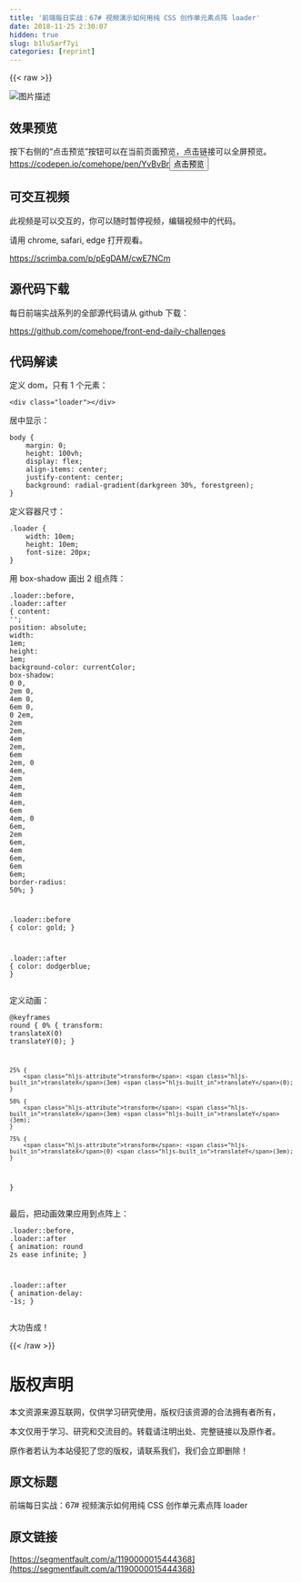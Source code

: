 ```yaml
---
title: '前端每日实战：67# 视频演示如何用纯 CSS 创作单元素点阵 loader' 
date: 2018-11-25 2:30:07
hidden: true
slug: b1lu5arf7yi
categories: [reprint]
---
```


{{< raw >}}
<p><span class="img-wrap"><img data-src="/img/bVbcXWQ?w=500&amp;h=500" src="https://static.alili.tech/img/bVbcXWQ?w=500&amp;h=500" alt="&#x56FE;&#x7247;&#x63CF;&#x8FF0;" title="&#x56FE;&#x7247;&#x63CF;&#x8FF0;" style="cursor:pointer;display:inline"></span></p><h2 id="articleHeader0">&#x6548;&#x679C;&#x9884;&#x89C8;</h2><p>&#x6309;&#x4E0B;&#x53F3;&#x4FA7;&#x7684;&#x201C;&#x70B9;&#x51FB;&#x9884;&#x89C8;&#x201D;&#x6309;&#x94AE;&#x53EF;&#x4EE5;&#x5728;&#x5F53;&#x524D;&#x9875;&#x9762;&#x9884;&#x89C8;&#xFF0C;&#x70B9;&#x51FB;&#x94FE;&#x63A5;&#x53EF;&#x4EE5;&#x5168;&#x5C4F;&#x9884;&#x89C8;&#x3002;<br><a href="https://codepen.io/comehope/pen/YvBvBr" rel="nofollow noreferrer" target="_blank">https://codepen.io/comehope/pen/YvBvBr</a><button class="btn btn-xs btn-default ml10 preview" data-url="comehope/pen/YvBvBr" data-typeid="3">&#x70B9;&#x51FB;&#x9884;&#x89C8;</button></p><h2 id="articleHeader1">&#x53EF;&#x4EA4;&#x4E92;&#x89C6;&#x9891;</h2><p>&#x6B64;&#x89C6;&#x9891;&#x662F;&#x53EF;&#x4EE5;&#x4EA4;&#x4E92;&#x7684;&#xFF0C;&#x4F60;&#x53EF;&#x4EE5;&#x968F;&#x65F6;&#x6682;&#x505C;&#x89C6;&#x9891;&#xFF0C;&#x7F16;&#x8F91;&#x89C6;&#x9891;&#x4E2D;&#x7684;&#x4EE3;&#x7801;&#x3002;</p><p>&#x8BF7;&#x7528; chrome, safari, edge &#x6253;&#x5F00;&#x89C2;&#x770B;&#x3002;</p><p><a href="https://scrimba.com/p/pEgDAM/cwE7NCm" rel="nofollow noreferrer" target="_blank">https://scrimba.com/p/pEgDAM/cwE7NCm</a></p><h2 id="articleHeader2">&#x6E90;&#x4EE3;&#x7801;&#x4E0B;&#x8F7D;</h2><p>&#x6BCF;&#x65E5;&#x524D;&#x7AEF;&#x5B9E;&#x6218;&#x7CFB;&#x5217;&#x7684;&#x5168;&#x90E8;&#x6E90;&#x4EE3;&#x7801;&#x8BF7;&#x4ECE; github &#x4E0B;&#x8F7D;&#xFF1A;</p><p><a href="https://github.com/comehope/front-end-daily-challenges" rel="nofollow noreferrer" target="_blank">https://github.com/comehope/front-end-daily-challenges</a></p><h2 id="articleHeader3">&#x4EE3;&#x7801;&#x89E3;&#x8BFB;</h2><p>&#x5B9A;&#x4E49; dom&#xFF0C;&#x53EA;&#x6709; 1 &#x4E2A;&#x5143;&#x7D20;&#xFF1A;</p><div class="widget-codetool" style="display:none"><div class="widget-codetool--inner"><span class="selectCode code-tool" data-toggle="tooltip" data-placement="top" title="" data-original-title="&#x5168;&#x9009;"></span> <span type="button" class="copyCode code-tool" data-toggle="tooltip" data-placement="top" data-clipboard-text="&lt;div class=&quot;loader&quot;&gt;&lt;/div&gt;" title="" data-original-title="&#x590D;&#x5236;"></span> <span type="button" class="saveToNote code-tool" data-toggle="tooltip" data-placement="top" title="" data-original-title="&#x653E;&#x8FDB;&#x7B14;&#x8BB0;"></span></div></div><pre class="xml hljs"><code class="html" style="word-break:break-word;white-space:initial"><span class="hljs-tag">&lt;<span class="hljs-name">div</span> <span class="hljs-attr">class</span>=<span class="hljs-string">&quot;loader&quot;</span>&gt;</span><span class="hljs-tag">&lt;/<span class="hljs-name">div</span>&gt;</span></code></pre><p>&#x5C45;&#x4E2D;&#x663E;&#x793A;&#xFF1A;</p><div class="widget-codetool" style="display:none"><div class="widget-codetool--inner"><span class="selectCode code-tool" data-toggle="tooltip" data-placement="top" title="" data-original-title="&#x5168;&#x9009;"></span> <span type="button" class="copyCode code-tool" data-toggle="tooltip" data-placement="top" data-clipboard-text="body {
    margin: 0;
    height: 100vh;
    display: flex;
    align-items: center;
    justify-content: center;
    background: radial-gradient(darkgreen 30%, forestgreen);
}" title="" data-original-title="&#x590D;&#x5236;"></span> <span type="button" class="saveToNote code-tool" data-toggle="tooltip" data-placement="top" title="" data-original-title="&#x653E;&#x8FDB;&#x7B14;&#x8BB0;"></span></div></div><pre class="css hljs"><code class="css"><span class="hljs-selector-tag">body</span> {
    <span class="hljs-attribute">margin</span>: <span class="hljs-number">0</span>;
    <span class="hljs-attribute">height</span>: <span class="hljs-number">100vh</span>;
    <span class="hljs-attribute">display</span>: flex;
    <span class="hljs-attribute">align-items</span>: center;
    <span class="hljs-attribute">justify-content</span>: center;
    <span class="hljs-attribute">background</span>: <span class="hljs-built_in">radial-gradient</span>(darkgreen 30%, forestgreen);
}</code></pre><p>&#x5B9A;&#x4E49;&#x5BB9;&#x5668;&#x5C3A;&#x5BF8;&#xFF1A;</p><div class="widget-codetool" style="display:none"><div class="widget-codetool--inner"><span class="selectCode code-tool" data-toggle="tooltip" data-placement="top" title="" data-original-title="&#x5168;&#x9009;"></span> <span type="button" class="copyCode code-tool" data-toggle="tooltip" data-placement="top" data-clipboard-text=".loader {
    width: 10em;
    height: 10em;
    font-size: 20px;
}" title="" data-original-title="&#x590D;&#x5236;"></span> <span type="button" class="saveToNote code-tool" data-toggle="tooltip" data-placement="top" title="" data-original-title="&#x653E;&#x8FDB;&#x7B14;&#x8BB0;"></span></div></div><pre class="css hljs"><code class="css"><span class="hljs-selector-class">.loader</span> {
    <span class="hljs-attribute">width</span>: <span class="hljs-number">10em</span>;
    <span class="hljs-attribute">height</span>: <span class="hljs-number">10em</span>;
    <span class="hljs-attribute">font-size</span>: <span class="hljs-number">20px</span>;
}</code></pre><p>&#x7528; box-shadow &#x753B;&#x51FA; 2 &#x7EC4;&#x70B9;&#x9635;&#xFF1A;</p><div class="widget-codetool" style="display:none"><div class="widget-codetool--inner"><span class="selectCode code-tool" data-toggle="tooltip" data-placement="top" title="" data-original-title="&#x5168;&#x9009;"></span> <span type="button" class="copyCode code-tool" data-toggle="tooltip" data-placement="top" data-clipboard-text=".loader::before,
.loader::after {
    content: &apos;&apos;;
    position: absolute;
    width: 1em;
    height: 1em;
    background-color: currentColor;
    box-shadow:
        0 0, 2em 0, 4em 0, 6em 0,
        0 2em, 2em 2em, 4em 2em, 6em 2em,
        0 4em, 2em 4em, 4em 4em, 6em 4em,
        0 6em, 2em 6em, 4em 6em, 6em 6em;
    border-radius: 50%;
}

.loader::before {
    color: gold;
}

.loader::after {
    color: dodgerblue;
}" title="" data-original-title="&#x590D;&#x5236;"></span> <span type="button" class="saveToNote code-tool" data-toggle="tooltip" data-placement="top" title="" data-original-title="&#x653E;&#x8FDB;&#x7B14;&#x8BB0;"></span></div></div><pre class="css hljs"><code class="css"><span class="hljs-selector-class">.loader</span><span class="hljs-selector-pseudo">::before</span>,
<span class="hljs-selector-class">.loader</span><span class="hljs-selector-pseudo">::after</span> {
    <span class="hljs-attribute">content</span>: <span class="hljs-string">&apos;&apos;</span>;
    <span class="hljs-attribute">position</span>: absolute;
    <span class="hljs-attribute">width</span>: <span class="hljs-number">1em</span>;
    <span class="hljs-attribute">height</span>: <span class="hljs-number">1em</span>;
    <span class="hljs-attribute">background-color</span>: currentColor;
    <span class="hljs-attribute">box-shadow</span>:
        <span class="hljs-number">0</span> <span class="hljs-number">0</span>, <span class="hljs-number">2em</span> <span class="hljs-number">0</span>, <span class="hljs-number">4em</span> <span class="hljs-number">0</span>, <span class="hljs-number">6em</span> <span class="hljs-number">0</span>,
        <span class="hljs-number">0</span> <span class="hljs-number">2em</span>, <span class="hljs-number">2em</span> <span class="hljs-number">2em</span>, <span class="hljs-number">4em</span> <span class="hljs-number">2em</span>, <span class="hljs-number">6em</span> <span class="hljs-number">2em</span>,
        <span class="hljs-number">0</span> <span class="hljs-number">4em</span>, <span class="hljs-number">2em</span> <span class="hljs-number">4em</span>, <span class="hljs-number">4em</span> <span class="hljs-number">4em</span>, <span class="hljs-number">6em</span> <span class="hljs-number">4em</span>,
        <span class="hljs-number">0</span> <span class="hljs-number">6em</span>, <span class="hljs-number">2em</span> <span class="hljs-number">6em</span>, <span class="hljs-number">4em</span> <span class="hljs-number">6em</span>, <span class="hljs-number">6em</span> <span class="hljs-number">6em</span>;
    <span class="hljs-attribute">border-radius</span>: <span class="hljs-number">50%</span>;
}

<span class="hljs-selector-class">.loader</span><span class="hljs-selector-pseudo">::before</span> {
    <span class="hljs-attribute">color</span>: gold;
}

<span class="hljs-selector-class">.loader</span><span class="hljs-selector-pseudo">::after</span> {
    <span class="hljs-attribute">color</span>: dodgerblue;
}</code></pre><p>&#x5B9A;&#x4E49;&#x52A8;&#x753B;&#xFF1A;</p><div class="widget-codetool" style="display:none"><div class="widget-codetool--inner"><span class="selectCode code-tool" data-toggle="tooltip" data-placement="top" title="" data-original-title="&#x5168;&#x9009;"></span> <span type="button" class="copyCode code-tool" data-toggle="tooltip" data-placement="top" data-clipboard-text="@keyframes round {
    0% {
        transform: translateX(0) translateY(0);
    }

    25% {
        transform: translateX(3em) translateY(0);
    }

    50% {
        transform: translateX(3em) translateY(3em);
    }

    75% {
        transform: translateX(0) translateY(3em);
    }
}" title="" data-original-title="&#x590D;&#x5236;"></span> <span type="button" class="saveToNote code-tool" data-toggle="tooltip" data-placement="top" title="" data-original-title="&#x653E;&#x8FDB;&#x7B14;&#x8BB0;"></span></div></div><pre class="css hljs"><code class="css">@<span class="hljs-keyword">keyframes</span> round {
    0% {
        <span class="hljs-attribute">transform</span>: <span class="hljs-built_in">translateX</span>(0) <span class="hljs-built_in">translateY</span>(0);
    }

    25% {
        <span class="hljs-attribute">transform</span>: <span class="hljs-built_in">translateX</span>(3em) <span class="hljs-built_in">translateY</span>(0);
    }

    50% {
        <span class="hljs-attribute">transform</span>: <span class="hljs-built_in">translateX</span>(3em) <span class="hljs-built_in">translateY</span>(3em);
    }

    75% {
        <span class="hljs-attribute">transform</span>: <span class="hljs-built_in">translateX</span>(0) <span class="hljs-built_in">translateY</span>(3em);
    }
}</code></pre><p>&#x6700;&#x540E;&#xFF0C;&#x628A;&#x52A8;&#x753B;&#x6548;&#x679C;&#x5E94;&#x7528;&#x5230;&#x70B9;&#x9635;&#x4E0A;&#xFF1A;</p><div class="widget-codetool" style="display:none"><div class="widget-codetool--inner"><span class="selectCode code-tool" data-toggle="tooltip" data-placement="top" title="" data-original-title="&#x5168;&#x9009;"></span> <span type="button" class="copyCode code-tool" data-toggle="tooltip" data-placement="top" data-clipboard-text=".loader::before,
.loader::after {
    animation: round 2s ease infinite;
}

.loader::after {
    animation-delay: -1s;
}" title="" data-original-title="&#x590D;&#x5236;"></span> <span type="button" class="saveToNote code-tool" data-toggle="tooltip" data-placement="top" title="" data-original-title="&#x653E;&#x8FDB;&#x7B14;&#x8BB0;"></span></div></div><pre class="css hljs"><code class="css"><span class="hljs-selector-class">.loader</span><span class="hljs-selector-pseudo">::before</span>,
<span class="hljs-selector-class">.loader</span><span class="hljs-selector-pseudo">::after</span> {
    <span class="hljs-attribute">animation</span>: round <span class="hljs-number">2s</span> ease infinite;
}

<span class="hljs-selector-class">.loader</span><span class="hljs-selector-pseudo">::after</span> {
    <span class="hljs-attribute">animation-delay</span>: -<span class="hljs-number">1s</span>;
}</code></pre><p>&#x5927;&#x529F;&#x544A;&#x6210;&#xFF01;</p>
{{< /raw >}}

# 版权声明
本文资源来源互联网，仅供学习研究使用，版权归该资源的合法拥有者所有，

本文仅用于学习、研究和交流目的。转载请注明出处、完整链接以及原作者。

原作者若认为本站侵犯了您的版权，请联系我们，我们会立即删除！

## 原文标题
前端每日实战：67# 视频演示如何用纯 CSS 创作单元素点阵 loader

## 原文链接
[https://segmentfault.com/a/1190000015444368](https://segmentfault.com/a/1190000015444368)

